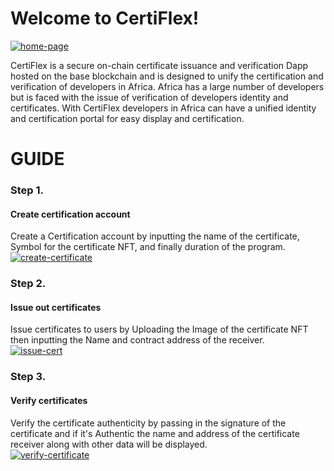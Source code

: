 ﻿# Welcome to CertiFlex!

<a href="https://ibb.co/c1CZk24"><img src="https://i.ibb.co/pxRMb4Y/home-page.png" alt="home-page" border="0" /></a>

CertiFlex is a secure on-chain certificate issuance and verification Dapp hosted on the base blockchain and is designed to unify the certification and verification of developers in Africa. Africa has a large number of developers but is faced with the issue of verification of developers identity and certificates. With CertiFlex developers in Africa can have a unified identity and certification portal for easy display and certification.


# GUIDE

### Step 1.
#### Create certification account
Create a Certification account by inputting the name of the certificate, Symbol for the certificate NFT, and finally duration of the program.
<br/>
<a href="https://ibb.co/vcpRHvj"><img src="https://i.ibb.co/GdyN035/create-certificate.png" alt="create-certificate" border="0" /></a>

### Step 2.
#### Issue out certificates
Issue certificates to users by Uploading the Image of the certificate NFT then inputting the Name and contract address of the receiver.
<br/>
<a href="https://ibb.co/DVkv5WD"><img src="https://i.ibb.co/C1vYh85/issue-cert.png" alt="issue-cert" border="0" /></a>

### Step 3.
#### Verify certificates
Verify the certificate authenticity by passing in the signature of the certificate and if it's Authentic the name and address of the certificate receiver along with other data will be displayed.
<br/>
<a href="https://ibb.co/CKvbndP"><img src="https://i.ibb.co/0yZCfNs/verify-certificate.png" alt="verify-certificate" border="0" /></a>
